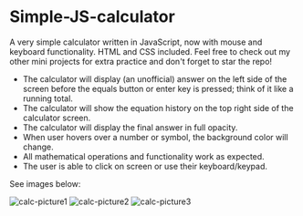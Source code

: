 # Simple-JS-calculator
A very simple calculator written in JavaScript, now with mouse and keyboard functionality. HTML and CSS included.
Feel free to check out my other mini projects for extra practice and don't forget to star the repo! 


- The calculator will display (an unofficial) answer on the left side of the screen before the equals button or enter key is pressed; think of it like a running total. 
- The calculator will show the equation history on the top right side of the calculator screen.
- The calculator will display the final answer in full opacity. 
- When user hovers over a number or symbol, the background color will change.
- All mathematical operations and functionality work as expected.
- The user is able to click on screen or use their keyboard/keypad. 

See images below:

![calc-picture1](https://user-images.githubusercontent.com/89874146/158045445-422f4b97-24be-494d-a32b-eb7cf72aeb0f.png)
![calc-picture2](https://user-images.githubusercontent.com/89874146/158045446-5cefa05a-51c3-40fa-890b-cd6e0a1b51e3.png)
![calc-picture3](https://user-images.githubusercontent.com/89874146/158045449-8b5fe665-cb02-446e-b81f-fb88db4319ee.png)
